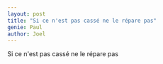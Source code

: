 ```yaml
---
layout: post
title: "Si ce n'est pas cassé ne le répare pas"
genie: Paul
author: Joel
---
```


Si ce n'est pas cassé ne le répare pas
